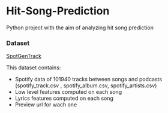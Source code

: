 # Hit-Song-Prediction

Python project with the aim of analyzing hit song prediction 

### Dataset
[SpotGenTrack](https://data.mendeley.com/datasets/4m2x4zngny)

This dataset contains: 
* Spotify data of 101940 tracks between songs and podcasts (spotify_track.csv , spotify_album.csv, spotify_artists.csv)
* Low level features computed on each song
* Lyrics features computed on each song
* Preview url for wach one
